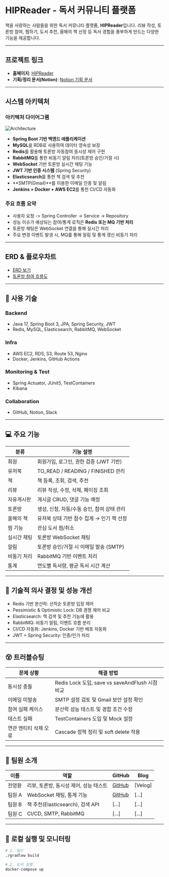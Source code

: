 # HIPReader - 독서 커뮤니티 플랫폼

책을 사랑하는 사람들을 위한 독서 커뮤니티 플랫폼, **HIPReader**입니다.
리뷰 작성, 토론방 참여, 찜하기, 도서 추천, 올해의 책 선정 등 독서 경험을 풍부하게 만드는 다양한 기능을 제공합니다.

---

## 프로젝트 링크

- **홈페이지**: [HIPReader](https://HIPReader.com)
- **기획/정리 문서(Notion)**: [Notion 기획 문서](https://teamsparta.notion.site/6-1ce2dc3ef514814e9f6cf33e0b804f13)

---

## 시스템 아키텍처

### 아키텍처 다이어그램
![Architecture](./docs/images/architecture.png)

- **Spring Boot 기반 백엔드 애플리케이션**
- **MySQL**을 RDB로 사용하여 데이터 영속성 보장
- **Redis**를 활용해 토론방 자동참여 동시성 제어 구현
- **RabbitMQ**를 통한 비동기 알림 처리(토론방 승인/거절 시)
- **WebSocket** 기반 토론방 실시간 채팅 기능
- **JWT 기반 인증 시스템** (Spring Security)
- **Elasticsearch**를 통한 책 검색 및 추천
- **SMTP(Gmail)**를 이용한 이메일 인증 및 알림
- **Jenkins + Docker + AWS EC2**를 통한 CI/CD 자동화

### 주요 흐름 요약

- 사용자 요청 -> Spring Controller -> Service -> Repository
- 성능 이슈가 예상되는 참여/통계 로직은 **Redis 또는 MQ 기반 처리**
- 토론방 채팅은 WebSocket 연결을 통해 실시간 처리
- 주요 변경 이벤트 발생 시, MQ를 통해 알림 및 통계 갱신 비동기 처리
  
---

## ERD & 플로우차트

- [ERD 보기](https://erdcloud.com/...)
- [토론방 참여 흐름도](https://draw.io/...)

---

## 🔧 사용 기술

### Backend
- Java 17, Spring Boot 3, JPA, Spring Security, JWT
- Redis, MySQL, Elasticsearch, RabbitMQ, WebSocket

### Infra
- AWS EC2, RDS, S3, Route 53, Nginx
- Docker, Jenkins, GitHub Actions

### Monitoring & Test
- Spring Actuator, JUnit5, TestContainers
- Kibana

### Collaboration
- GitHub, Notion, Slack

---

## 💻 주요 기능

| 분류       | 기능 설명 |
|------------|-----------|
| 회원       | 회원가입, 로그인, 권한 검증 (JWT 기반) |
| 유저북     | TO_READ / READING / FINISHED 관리 |
| 책         | 책 등록, 조회, 검색, 추천 |
| 리뷰       | 리뷰 작성, 수정, 삭제, 페이징 조회 |
| 자유게시판 | 게시글 CRUD, 댓글 기능 예정 |
| 토론방     | 생성, 신청, 자동/수동 승인, 참여 상태 관리 |
| 올해의 책 | 유저북 상태 기반 점수 집계 → 인기 책 선정 |
| 찜 기능    | 관심 도서 찜/취소 |
| 실시간 채팅 | 토론방 WebSocket 채팅 |
| 알림       | 토론방 승인/거절 시 이메일 발송 (SMTP) |
| 비동기 처리 | RabbitMQ 기반 이벤트 처리 |
| 통계       | 연도별 독서량, 평균 독서 시간 계산 |

---

## 🧭 기술적 의사 결정 및 성능 개선

- Redis 기반 분산락: 선착순 토론방 입장 제어
- Pessimistic & Optimistic Lock: DB 경쟁 제어 비교
- Elasticsearch: 책 검색 및 추천 기능에 활용
- RabbitMQ: 비동기 알림, 이벤트 흐름 분리
- CI/CD 자동화: Jenkins, Docker 기반 배포 자동화
- JWT + Spring Security: 인증/인가 처리

---

## 😵 트러블슈팅

| 문제 상황 | 해결 방법 |
|-----------|------------|
| 동시성 충돌 | Redis Lock 도입, save vs saveAndFlush 시점 비교 |
| 이메일 미발송 | SMTP 설정 검토 및 Gmail 보안 설정 확인 |
| 참여 실패 케이스 | 분산락 성능 테스트 및 경합 조건 수정 |
| 테스트 실패 | TestContainers 도입 및 Mock 설정 |
| 연관 엔티티 삭제 오류 | Cascade 정책 정리 및 soft delete 적용 |

---

## 👥 팀원 소개

| 이름     | 역할                                | GitHub | Blog |
|----------|-------------------------------------|--------|------|
| 전영환   | 리뷰, 토론방, 동시성 제어, 성능 테스트 | [GitHub](https://github.com/younghwan314) | [Velog] |
| 팀원 A   | WebSocket 채팅, 통계 기능           | [GitHub](...) | [...] |
| 팀원 B   | 책 추천(Elasticsearch), 검색 API    | [...] | [...] |
| 팀원 C   | CI/CD, SMTP, RabbitMQ               | [...] | [...] |

---

## 🧪 로컬 실행 및 모니터링

```bash
# 1. 빌드
./gradlew build

# 2. 도커 실행
docker-compose up
